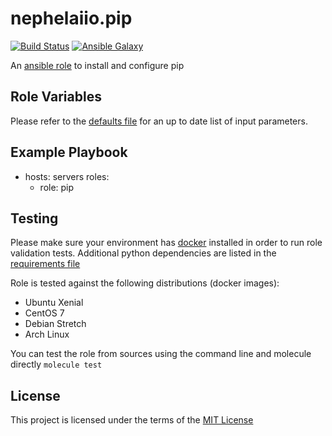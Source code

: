 # nephelaiio.pip

[![Build Status](https://travis-ci.org/nephelaiio/ansible-role-pip.svg?branch=master)](https://travis-ci.org/nephelaiio/ansible-role-pip)
[![Ansible Galaxy](http://img.shields.io/badge/ansible--galaxy-systemd--service-blue.svg)](https://galaxy.ansible.com/nephelaiio/pip/)

An [ansible role](https://galaxy.ansible.com/nephelaiio/pip) to install and configure pip

## Role Variables

Please refer to the [defaults file](/defaults/main.yml) for an up to date list of input parameters.

## Example Playbook

- hosts: servers
  roles:
     - role: pip

## Testing

Please make sure your environment has [docker](https://www.docker.com) installed in order to run role validation tests. Additional python dependencies are listed in the [requirements file](/requirements.txt)

Role is tested against the following distributions (docker images):
  * Ubuntu Xenial
  * CentOS 7
  * Debian Stretch
  * Arch Linux

You can test the role from sources using the command line and molecule directly ` molecule test `

## License

This project is licensed under the terms of the [MIT License](/LICENSE)
